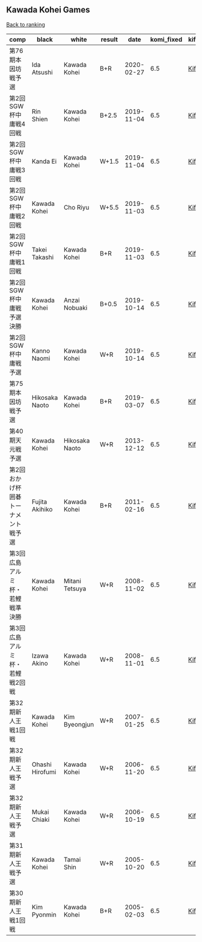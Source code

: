 ## Kawada Kohei Games

[Back to ranking](../../index.md)




| **comp** | **black** | **white** | **result** | **date** | **komi_fixed** | **kifu** | 
| --- | --- | --- | --- | --- | --- | --- |
| 第76期本因坊戦予選 | Ida Atsushi | Kawada Kohei | B+R | 2020-02-27 | 6.5 | [Kifu](https://kifudepot.net/kifucontents.php?id=SOziBk%2BxcJrrBm8PnjYegg%3D%3D) | 
| 第2回SGW杯中庸戦4回戦 | Rin Shien | Kawada Kohei | B+2.5 | 2019-11-04 | 6.5 | [Kifu](https://kifudepot.net/kifucontents.php?id=CuEms%2Bv6Rctvwx%2FuQ%2FYVlQ%3D%3D) | 
| 第2回SGW杯中庸戦3回戦 | Kanda Ei | Kawada Kohei | W+1.5 | 2019-11-04 | 6.5 | [Kifu](https://kifudepot.net/kifucontents.php?id=bwNH7hywj7mO5cV%2FMh%2Fzrg%3D%3D) | 
| 第2回SGW杯中庸戦2回戦 | Kawada Kohei | Cho Riyu | W+5.5 | 2019-11-03 | 6.5 | [Kifu](https://kifudepot.net/kifucontents.php?id=ccnI6F%2FxIU7YAKjRYO0Zaw%3D%3D) | 
| 第2回SGW杯中庸戦1回戦 | Takei Takashi | Kawada Kohei | B+R | 2019-11-03 | 6.5 | [Kifu](https://kifudepot.net/kifucontents.php?id=RuiWSRAn%2FYjB%2FaOVdjQbtA%3D%3D) | 
| 第2回SGW杯中庸戦予選決勝 | Kawada Kohei | Anzai Nobuaki | B+0.5 | 2019-10-14 | 6.5 | [Kifu](https://kifudepot.net/kifucontents.php?id=b1jfS3INVWUc%2FiyjvH6%2FTQ%3D%3D) | 
| 第2回SGW杯中庸戦予選 | Kanno Naomi | Kawada Kohei | W+R | 2019-10-14 | 6.5 | [Kifu](https://kifudepot.net/kifucontents.php?id=8xFjWSsVDGvTTaPd3SYmzA%3D%3D) | 
| 第75期本因坊戦予選 | Hikosaka Naoto | Kawada Kohei | B+R | 2019-03-07 | 6.5 | [Kifu](https://kifudepot.net/kifucontents.php?id=BTpfacA6lWIQFCa5%2FFVRrg%3D%3D) | 
| 第40期天元戦予選 | Kawada Kohei | Hikosaka Naoto | W+R | 2013-12-12 | 6.5 | [Kifu](https://kifudepot.net/kifucontents.php?id=GyY0lKPgFLDULOgauibSmw%3D%3D) | 
| 第2回おかげ杯囲碁トーナメント戦予選 | Fujita Akihiko | Kawada Kohei | B+R | 2011-02-16 | 6.5 | [Kifu](https://kifudepot.net/kifucontents.php?id=5N%2FKVDTVaq5gguw87u%2BseA%3D%3D) | 
| 第3回広島アルミ杯・若鯉戦準決勝 | Kawada Kohei | Mitani Tetsuya | W+R | 2008-11-02 | 6.5 | [Kifu](https://kifudepot.net/kifucontents.php?id=E5mf6MFLlIuMQiwLxzctTA%3D%3D) | 
| 第3回広島アルミ杯・若鯉戦2回戦 | Izawa Akino | Kawada Kohei | W+R | 2008-11-01 | 6.5 | [Kifu](https://kifudepot.net/kifucontents.php?id=0vjKUE6sOi%2FoF%2Bxqlf%2BDoA%3D%3D) | 
| 第32期新人王戦1回戦 | Kawada Kohei | Kim Byeongjun | W+R | 2007-01-25 | 6.5 | [Kifu](https://kifudepot.net/kifucontents.php?id=bIIxo3TPq%2FaEyS8hWox%2Bgg%3D%3D) | 
| 第32期新人王戦予選 | Ohashi Hirofumi | Kawada Kohei | W+R | 2006-11-20 | 6.5 | [Kifu](https://kifudepot.net/kifucontents.php?id=rHrwVEC%2FiJrtHmMujT%2Bzpg%3D%3D) | 
| 第32期新人王戦予選 | Mukai Chiaki | Kawada Kohei | W+R | 2006-10-19 | 6.5 | [Kifu](https://kifudepot.net/kifucontents.php?id=x7%2F2j9JuD1BIj%2FQAYIaGZg%3D%3D) | 
| 第31期新人王戦予選 | Kawada Kohei | Tamai Shin | W+R | 2005-10-20 | 6.5 | [Kifu](https://kifudepot.net/kifucontents.php?id=ilEGekQUiRnCa1iviJllfw%3D%3D) | 
| 第30期新人王戦1回戦 | Kim Pyonmin | Kawada Kohei | B+R | 2005-02-03 | 6.5 | [Kifu](https://kifudepot.net/kifucontents.php?id=lu5xTIpSEmhpLlRnQnwPkQ%3D%3D) |





